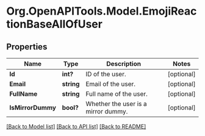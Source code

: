 # Org.OpenAPITools.Model.EmojiReactionBaseAllOfUser

## Properties

Name | Type | Description | Notes
------------ | ------------- | ------------- | -------------
**Id** | **int?** | ID of the user.  | [optional] 
**Email** | **string** | Email of the user.  | [optional] 
**FullName** | **string** | Full name of the user.  | [optional] 
**IsMirrorDummy** | **bool?** | Whether the user is a mirror dummy.  | [optional] 

[[Back to Model list]](../README.md#documentation-for-models) [[Back to API list]](../README.md#documentation-for-api-endpoints) [[Back to README]](../README.md)

